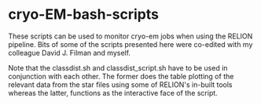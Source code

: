 # cryo-EM-bash-scripts
These scripts can be used to monitor cryo-em jobs when using the RELION pipeline.
Bits of some of the scripts presented here were co-edited with my colleague David J. Filman and myself.

Note that the classdist.sh and classdist_script.sh have to be used in conjunction with each other. The former does the table plotting of the relevant data from the star files using some of RELION's in-built tools whereas the latter, functions as the interactive face of the script.
